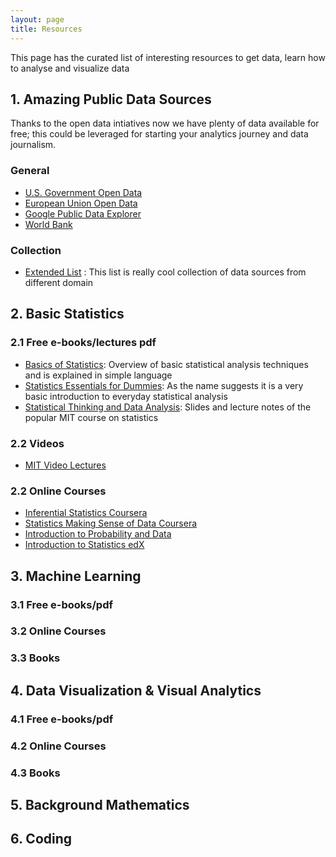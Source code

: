 ```yaml
---
layout: page
title: Resources 
---
```

This page has the curated list of interesting resources to get data, learn how to analyse and visualize data 

## 1. Amazing Public Data Sources 

Thanks to the open data intiatives now we have plenty of data available for free; this could be leveraged for starting your analytics journey and data journalism. 

### General
- [U.S. Government Open Data](http://www.data.gov/)
- [European Union Open Data](http://open-data.europa.eu/en/data/)
- [Google Public Data Explorer](https://www.google.com/publicdata/directory) 
- [World Bank](http://data.worldbank.org/)

### Collection 
- [Extended List](https://github.com/caesar0301/awesome-public-datasets) : This list is really cool collection of data sources from different domain 


## 2. Basic Statistics 

### 2.1 Free e-books/lectures pdf
- [Basics of Statistics](http://www.mv.helsinki.fi/home/jmisotal/BoS.pdf): Overview of basic statistical analysis techniques and is explained in simple language
- [Statistics Essentials for Dummies](http://www.math.uni.wroc.pl/~dyba/materials/dummies.pdf): As the name suggests it is a very basic introduction to everyday statistical analysis 
- [Statistical Thinking and Data Analysis](http://ocw.mit.edu/courses/sloan-school-of-management/15-075j-statistical-thinking-and-data-analysis-fall-2011/lecture-notes/): Slides and lecture notes of the popular MIT course on statistics 

### 2.2 Videos
- [MIT Video Lectures](http://ocw.mit.edu/courses/electrical-engineering-and-computer-science/6-041-probabilistic-systems-analysis-and-applied-probability-fall-2010/video-lectures/)

### 2.2 Online Courses 
- [Inferential Statistics Coursera](https://www.coursera.org/learn/inferential-statistics-intro/home/info)
- [Statistics Making Sense of Data Coursera](https://www.coursera.org/course/introstats)
- [Introduction to Probability and Data](https://www.coursera.org/learn/probability-intro/home/info) 
- [Introduction to Statistics edX](https://www.edx.org/course/introduction-statistics-descriptive-uc-berkeleyx-stat2-1x)


## 3. Machine Learning 


### 3.1 Free e-books/pdf



### 3.2 Online Courses 


### 3.3 Books



## 4. Data Visualization & Visual Analytics 


### 4.1 Free e-books/pdf


### 4.2 Online Courses 



### 4.3 Books


## 5. Background Mathematics 





## 6. Coding 



